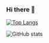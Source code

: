 ### Hi there 👋

[![Top Langs](https://github-readme-stats.vercel.app/api/top-langs/?username=kii310&layout=compact&theme=dracula&show_icons=true)](https://github.com/anuraghazra/github-readme-stats)

![GitHub stats](https://github-readme-stats.vercel.app/api?username=kii310&count_private=true)

<!--
**kii310/kii310** is a ✨ _special_ ✨ repository because its `README.md` (this file) appears on your GitHub profile.

Here are some ideas to get you started:

- 🔭 I’m currently working on ...
- 🌱 I’m currently learning ...
- 👯 I’m looking to collaborate on ...
- 🤔 I’m looking for help with ...
- 💬 Ask me about ...
- 📫 How to reach me: ...
- 😄 Pronouns: ...
- ⚡ Fun fact: ...
-->
